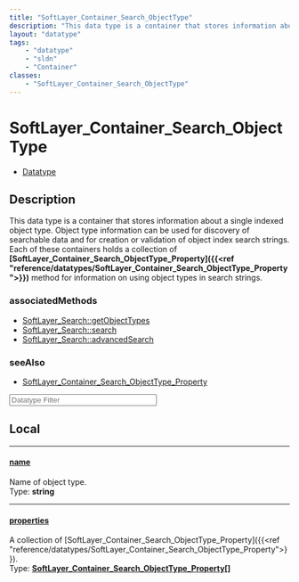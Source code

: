 ```yaml
---
title: "SoftLayer_Container_Search_ObjectType"
description: "This data type is a container that stores information about a single indexed object type.  Object type information can b... "
layout: "datatype"
tags:
    - "datatype"
    - "sldn"
    - "Container"
classes:
    - "SoftLayer_Container_Search_ObjectType"
---
```


# SoftLayer_Container_Search_ObjectType
<div id='service-datatype'>
    <ul id='sldn-reference-tabs'>
        <li id='datatype'> <a href='/reference/datatypes/SoftLayer_Container_Search_ObjectType' >Datatype</a></li>
    </ul>
</div>

## Description 
This data type is a container that stores information about a single indexed object type.  Object type information can be used for discovery of searchable data and for creation or validation of object index search strings.  Each of these containers holds a collection of <b>[SoftLayer_Container_Search_ObjectType_Property]({{<ref "reference/datatypes/SoftLayer_Container_Search_ObjectType_Property">}})</b> method for information on using object types in search strings. 


### associatedMethods

*  [SoftLayer_Search::getObjectTypes](/reference/services/SoftLayer_Search/getObjectTypes )
*  [SoftLayer_Search::search](/reference/services/SoftLayer_Search/search )
*  [SoftLayer_Search::advancedSearch](/reference/services/SoftLayer_Search/advancedSearch )



### seeAlso

* [SoftLayer_Container_Search_ObjectType_Property](/reference/datatypes/SoftLayer_Container_Search_ObjectType_Property )




<!-- Filer BEGIN -->
<div class="view-filters">
        <div class="clearfix">
            <div class="search-input-box">
                <input placeholder="Datatype Filter" onkeyup="titleSearch(inputId='prop-input', divId='properties', elementClass='prop-row')" 
                    type="text" id="prop-input" value="" size="30" maxlength="128" class="form-text">
            </div>
        </div>
</div>
<!-- Filer END -->

<div id="properties" class="content">
<div id="localProperties" class="prop-content" >

## Local
<div class="prop-row">

-----
[name]: #name
#### [name]
Name of object type.   
<span class="type-label">Type: </span>**string**


</div>
<div class="prop-row">

-----
[properties]: #properties
#### [properties]
A collection of [SoftLayer_Container_Search_ObjectType_Property]({{<ref "reference/datatypes/SoftLayer_Container_Search_ObjectType_Property">}}).   
<span class="type-label">Type: </span>**<a href='/reference/datatypes/SoftLayer_Container_Search_ObjectType_Property'>SoftLayer_Container_Search_ObjectType_Property[] </a>**


</div>
</div>
<!-- LOCAL PROPERTY END -->

</div>


